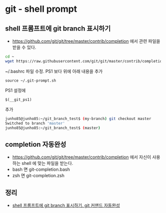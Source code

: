 # git - shell prompt
## shell 프롬프트에 git branch 표시하기

* https://github.com/git/git/tree/master/contrib/completion 에서 관련 파일을 받을 수 있다.

```bash
cd ~
wget https://raw.githubusercontent.com/git/git/master/contrib/completion/git-prompt.sh -O .git-prompt.sh
```

~/.bashrc 파일 수정. PS1 보다 위에 아래 내용을 추가

```
source ~/.git-prompt.sh
```

PS1 설정에
```
$(__git_ps1)
```
추가

```bash
junho85@junho85:~/git_branch_test$ (my-branch) git checkout master
Switched to branch 'master'
junho85@junho85:~/git_branch_test$ (master)
```

## completion 자동완성
* https://github.com/git/git/tree/master/contrib/completion 에서 자신이 사용하는 shell 에 맞는 파일을 받는다.
* bash 면 git-completion.bash
* zsh 면 git-completion.zsh

## 정리
* [shell 프롬프트에 git branch 표시하기. git 커맨드 자동완성](https://junho85.pe.kr/669)
